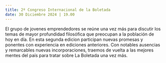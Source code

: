 ```yaml
---
title: 2º Congreso Internacional de la Boletada
date: 30 Diciembre 2024 | 19.00
---
```

El grupo de jovenes emprendedores se reúne una vez más para discutir los temas de mayor profundidad filosófica que preocupan a la población de hoy en día. En esta segunda edicion participan nuevas promesas y ponentes con experiencia en ediciones anteriores. Con notables ausencias y remarcables nuevas incorporaciones, traemos de vuelta a las mejores mentes del país para tratar sobre La Boletada una vez más.